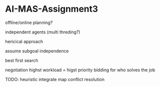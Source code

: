 # AI-MAS-Assignment3

offline/online planning?


independent agents (multi threding?)

hericical approach

assume subgoal independence

best first search


negotiation
	highst workload = higst priority
	bidding for who solves the job
	
	

	
TODO:
	heuristic
	integrate map
	conflict resolution